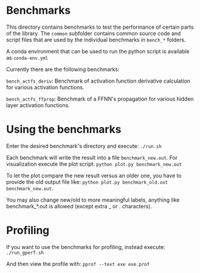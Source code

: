 # Benchmarks

This directory contains benchmarks to test the performance of certain parts of the library.
The `common` subfolder contains common source code and script files that are used by the individual benchmarks in `bench_*` folders.

A conda environment that can be used to run the python script is available as `conda-env.yml`

Currently there are the following benchmarks:

   `bench_actfs_deriv`: Benchmark of activation function derivative calculation for various activation functions.

   `bench_actfs_ffprop`: Benchmark of a FFNN's propagation for various hidden layer activation functions.


# Using the benchmarks

Enter the desired benchmark's directory and execute:
   `./run.sh`

Each benchmark will write the result into a file `benchmark_new.out`. For visualization execute the plot script:
   `python plot.py benchmark_new.out`

To let the plot compare the new result versus an older one, you have to provide the old output file like:
   `python plot.py benchmark_old.out benchmark_new.out`.

You may also change new/old to more meaningful labels, anything like benchmark_*.out is allowed (except extra _ or . characters).


# Profiling

If you want to use the benchmarks for profiling, instead execute:
   `./run_gperf.sh`

And then view the profile with:
   `pprof --text exe exe.prof`

